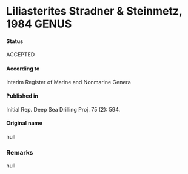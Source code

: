 Liliasterites Stradner & Steinmetz, 1984 GENUS
=======

#### Status
ACCEPTED

#### According to
Interim Register of Marine and Nonmarine Genera

#### Published in
Initial Rep. Deep Sea Drilling Proj. 75 (2): 594.

#### Original name
null

### Remarks
null